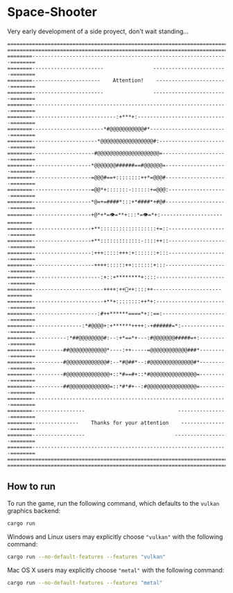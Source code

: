 # Space-Shooter
Very early development of a side proyect, don't wait standing...

    ===============================================================================
    ===============================================================================
    ========---------------------------------------------------------------========
    ========-----------------------                ------------------------========
    ========----------------------    Attention!    -----------------------========
    ========-----------------------                ------------------------========
    ========---------------------------------------------------------------========
    ========---------------------------:+***+:-----------------------------========
    ========-----------------------*#@@@@@@@@@@@#*-------------------------========
    ========---------------------*@@@@@@@@@@@@@@@@@#:----------------------========
    ========--------------------#@@@@@@@@@@@@@@@@@@@@=---------------------========
    ========-------------------*@@@@@@@######==#@@@@@@=--------------------========
    ========-------------------=@@@#==+::::::::++*=@@@#--------------------========
    ========-------------------=@@*+:::::::-::::::+=@@@:-------------------========
    ========-------------------*@=+=####*:::+*####*+#@#--------------------========
    ========-------------------+@*+*=👁️=**+:::*=👁️=*+:--------------------========
    ========-------------------+**::::::::::::::::::+=::-------------------========
    ========-------------------+**:::::::::::::-::::++::-------------------========
    ========-------------------:+++:::::+++:+:::::::+:::-------------------========
    ========--------------------++++::::::++:::::::+:::--------------------========
    ========----------------------:+::+********+::::-----------------------========
    ========-----------------------++++:++👄++::::++----------------------========
    ========-----------------------+**+::::::::++*+:-----------------------========
    ========---------------------:#++******====*+::==:---------------------========
    ========----------------:*#@@@@+:+******++++:-+######=*:---------------========
    ========-----------:*##@@@@@@@@#:--:+*==*+---:#@@@@@@@#####=+:---------========
    ========----------##@@@@@@@@@@@@*----:++-----=@@@@@@@@@@@@###*---------========
    ========----------#@@@@@@@@@@@@@#:--*#@##*--:#@@@@@@@@@@@@@@#*---------========
    ========----------#@@@@@@@@@@@@@@+::*#==#+::*#@@@@@@@@@@@@@@@=---------========
    ========----------##@@@@@@@@@@@@@=::*#*#+--:#@@@@@@@@@@@@@@@@=---------========
    ========---------------------------------------------------------------========
    ========-----------------                              ----------------========
    ========---------------    Thanks for your attention    ---------------========
    ========-----------------                             -----------------========
    ========---------------------------------------------------------------========
    ===============================================================================
    ===============================================================================

## How to run
To run the game, run the following command, which defaults to the `vulkan` graphics backend:

```bash
cargo run
```

Windows and Linux users may explicitly choose `"vulkan"` with the following command:

```bash
cargo run --no-default-features --features "vulkan"
```

Mac OS X users may explicitly choose `"metal"` with the following command:

```bash
cargo run --no-default-features --features "metal"
```
